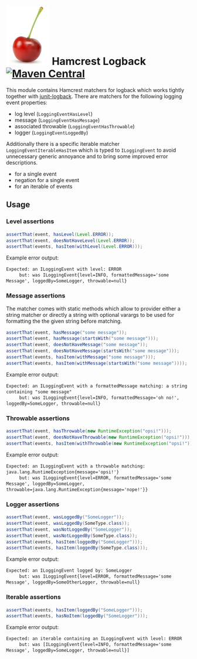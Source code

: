 # ![cherry-logo](https://raw.githubusercontent.com/codereligion/cherry/master/small-cherry.png) Hamcrest Logback [![Maven Central](https://maven-badges.herokuapp.com/maven-central/com.codereligion/codereligion-cherry-hamcrest-logback/badge.svg?style=plastic)](https://maven-badges.herokuapp.com/maven-central/com.codereligion/codereligion-cherry-hamcrest-logback)

This module contains Hamcrest matchers for logback which works tightly together with [junit-logback](https://github.com/codereligion/cherry-test/tree/master/junit-logback). There are matchers for the following logging event properties:

* log level (```LoggingEventHasLevel```)
* message (```LoggingEventHasMessage```)
* associated throwable (```LoggingEventHasThrowable```)
* logger (```LoggingEventLoggedBy```)

Additionally there is a specific iterable matcher ```LoggingEventIterableHasItem``` which is typed to ```ILoggingEvent``` to avoid unnecessary generic annoyance and to bring some improved error descriptions.

* for a single event
* negation for a single event
* for an iterable of events

## Usage

### Level assertions
```java 
assertThat(event, hasLevel(Level.ERROR));
assertThat(event, doesNotHaveLevel(Level.ERROR));
assertThat(events, hasItem(withLevel(Level.ERROR)));
```
Example error output:
```
Expected: an ILoggingEvent with level: ERROR
     but: was ILoggingEvent{level=INFO, formattedMessage='some Message', loggedBy=SomeLogger, throwable=null}
```

### Message assertions
The matcher comes with static methods which allow to provider either a string matcher or directly a string with optional varargs to be used for formatting the the given string before matching.
```java
assertThat(event, hasMessage("some message"));
assertThat(event, hasMessage(startsWith("some message")));
assertThat(event, doesNotHaveMessage("some message"));
assertThat(event, doesNotHaveMessage(startsWith("some message")));
assertThat(events, hasItem(withMessage("some message")));
assertThat(events, hasItem(withMessage(startsWith("some message"))));
```
Example error output:
```
Expected: an ILoggingEvent with a formattedMessage matching: a string containing "some message"
     but: was ILoggingEvent{level=INFO, formattedMessage='oh no!', loggedBy=SomeLogger, throwable=null}
```

### Throwable assertions
```java
assertThat(event, hasThrowable(new RuntimeException("opsi!")));
assertThat(event, doesNotHaveThrowable(new RuntimeException("opsi!")));
assertThat(events, hasItem(withThrowable(new RuntimeException("opsi!"))));
```
Example error output:
```
Expected: an ILoggingEvent with a throwable matching: java.lang.RuntimeException{message='opsi!'} 
     but: was ILoggingEvent{level=ERROR, formattedMessage='some Message', loggedBy=SomeLogger, throwable=java.lang.RuntimeException{message='nope!'}}
```

### Logger assertions
```java
assertThat(event, wasLoggedBy("SomeLogger"));
assertThat(event, wasLoggedBy(SomeType.class));
assertThat(event, wasNotLoggedBy("SomeLogger"));
assertThat(event, wasNotLoggedBy(SomeType.class));
assertThat(events, hasItem(loggedBy("SomeLogger")));
assertThat(events, hasItem(loggedBy(SomeType.class)));
```
Example error output:
```
Expected: an ILoggingEvent logged by: SomeLogger 
     but: was ILoggingEvent{level=ERROR, formattedMessage='some Message', loggedBy=SomeOtherLogger, throwable=null}
```

### Iterable assertions
```java
assertThat(events, hasItem(loggedBy("SomeLogger")));
assertThat(events, hasNoItem(loggedBy("SomeLogger")));
```
Example error output:
```
Expected: an iterable containing an ILoggingEvent with level: ERROR 
     but: was [ILoggingEvent{level=INFO, formattedMessage='some Message', loggedBy=SomeLogger, throwable=null}]
```
